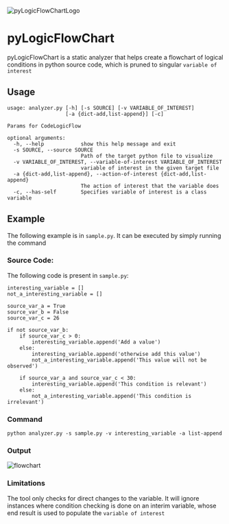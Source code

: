 ![pyLogicFlowChartLogo](https://i.imgur.com/lt7EdfR.png)

# pyLogicFlowChart
pyLogicFlowChart is a static analyzer that helps create a flowchart of logical conditions in python source code, which is pruned to singular `variable of interest`

## Usage
```
usage: analyzer.py [-h] [-s SOURCE] [-v VARIABLE_OF_INTEREST]
                   [-a {dict-add,list-append}] [-c]

Params for CodeLogicFlow

optional arguments:
  -h, --help            show this help message and exit
  -s SOURCE, --source SOURCE
                        Path of the target python file to visualize
  -v VARIABLE_OF_INTEREST, --variable-of-interest VARIABLE_OF_INTEREST
                        variable of interest in the given target file
  -a {dict-add,list-append}, --action-of-interest {dict-add,list-append}
                        The action of interest that the variable does
  -c, --has-self        Specifies variable of interest is a class variable
```

## Example
The following example is in `sample.py`. It can be executed by simply running the command

### Source Code:
The following code is present in `sample.py`:
```
interesting_variable = []
not_a_interesting_variable = []

source_var_a = True
source_var_b = False
source_var_c = 26

if not source_var_b:
    if source_var_c > 0:
        interesting_variable.append('Add a value')
    else:
        interesting_variable.append('otherwise add this value')
        not_a_interesting_variable.append('This value will not be observed')

    if source_var_a and source_var_c < 30:
        interesting_variable.append('This condition is relevant')
    else:
        not_a_interesting_variable.append('This condition is irrelevant')
```

### Command
```
python analyzer.py -s sample.py -v interesting_variable -a list-append
```

### Output
![flowchart](https://i.imgur.com/MkOpytH.png)

### Limitations
The tool only checks for direct changes to the variable. It will ignore instances where condition checking is done on an interim variable, whose end result is used to populate the `variable of interest`
